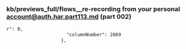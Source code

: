 ### kb/previews_full/flows__re-recording from your personal account@auth.har.part113.md (part 002)

```md
r": 0,
                      "columnNumber": 2869
                    },
     
```

```
